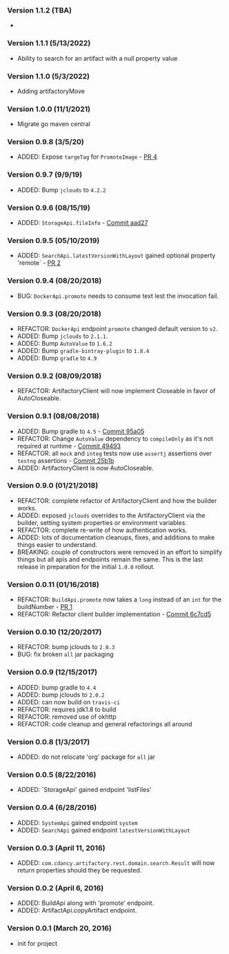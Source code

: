 ### Version 1.1.2 (TBA)
*

### Version 1.1.1 (5/13/2022)
* Ability to search for an artifact with a null property value

### Version 1.1.0 (5/3/2022)
* Adding artifactoryMove

### Version 1.0.0 (11/1/2021)
* Migrate go maven central

### Version 0.9.8 (3/5/20)
* ADDED: Expose `targeTag` for `PromoteImage` - [PR 4](https://github.com/cdancy/artifactory-rest/pull/4)

### Version 0.9.7 (9/9/19)
* ADDED: Bump `jclouds` to `4.2.2`

### Version 0.9.6 (08/15/19)
* ADDED: `StorageApi.fileInfo` - [Commit aad27](https://github.com/cdancy/artifactory-rest/commit/aad276dbae41048456ac21121307f2cf1ff8d8b5)

### Version 0.9.5 (05/10/2019)
* ADDED: `SearchApi.latestVersionWithLayout` gained optional property 'remote` - [PR 2](https://github.com/cdancy/artifactory-rest/pull/2)

### Version 0.9.4 (08/20/2018)
* BUG: `DockerApi.promote` needs to consume text lest the invocation fail.

### Version 0.9.3 (08/20/2018)
* REFACTOR: `DockerApi` endpoint `promote` changed default version to `v2`.
* ADDED: Bump `jclouds` to `2.1.1`.
* ADDED: Bump `AutoValue` to `1.6.2`
* ADDED: Bump `gradle-bintray-plugin` to `1.8.4`
* ADDED: Bump `gradle` to `4.9`

### Version 0.9.2 (08/09/2018)
* REFACTOR: ArtifactoryClient will now implement Closeable in favor of AutoCloseable.

### Version 0.9.1 (08/08/2018)
* ADDED: Bump gradle to `4.5` - [Commit 95a05](https://github.com/cdancy/artifactory-rest/commit/95a0535883dcefb5a6cc3a547b38b97c9783c658)
* REFACTOR: Change `AutoValue` dependency to `compileOnly` as it's not required at runtime - [Commit 49493](https://github.com/cdancy/artifactory-rest/commit/49493e41ea913e7a79de26fb9f9bd7b441fd1df3)
* REFACTOR: all `mock` and `integ` tests now use `assertj` assertions over `testng` assertions - [Commit 25b1b](https://github.com/cdancy/artifactory-rest/commit/25b1b4f29363863175ca667b7602946f8f467fd2)
* ADDED: ArtifactoryClient is now AutoCloseable.

### Version 0.9.0 (01/21/2018)
* REFACTOR: complete refactor of ArtifactoryClient and how the builder works.
* ADDED: exposed `jclouds` overrides to the ArtifactoryClient via the builder, setting system properties or environment variables.
* REFACTOR: complete re-write of how authentication works.
* ADDED: lots of documentation cleanups, fixes, and additions to make things easier to understand.
* BREAKING: couple of constructors were removed in an effort to simplify things but all apis and endpoints remain the same. This is the last release in preparation for the initial `1.0.0` rollout.

### Version 0.0.11 (01/16/2018)
* REFACTOR: `BuildApi.promote` now takes a `long` instead of an `int` for the buildNumber - [PR 1](https://github.com/cdancy/artifactory-rest/pull/1)
* REFACTOR: Refactor client builder implementation - [Commit 6c7cd5](https://github.com/cdancy/artifactory-rest/commit/6c7cd51bd99fc8e0cd4e452bc9f0b1afb1fe97a3)

### Version 0.0.10 (12/20/2017)
* REFACTOR: bump jclouds to `2.0.3`
* BUG: fix broken `all` jar packaging

### Version 0.0.9 (12/15/2017) 
* ADDED: bump gradle to `4.4`
* ADDED: bump jclouds to `2.0.2`
* ADDED: can now build on `travis-ci`
* REFACTOR: requires jdk1.8 to build
* REFACTOR: removed use of okhttp
* REFACTOR: code cleanup and general refactorings all around

### Version 0.0.8 (1/3/2017) 
* ADDED: do not relocate 'org' package for `all` jar

### Version 0.0.5 (8/22/2016)
* ADDED: `StorageApi' gained endpoint 'listFiles'

### Version 0.0.4 (6/28/2016)
* ADDED: `SystemApi` gained endpoint `system`
* ADDED: `SearchApi` gained endpoint `latestVersionWithLayout`

### Version 0.0.3 (April 11, 2016)
* ADDED: `com.cdancy.artifactory.rest.domain.search.Result` will now return properties should they be requested.

### Version 0.0.2 (April 6, 2016)
* ADDED: BuildApi along with 'promote' endpoint.
* ADDED: ArtifactApi.copyArtifact endpoint.

### Version 0.0.1 (March 20, 2016)
* init for project
